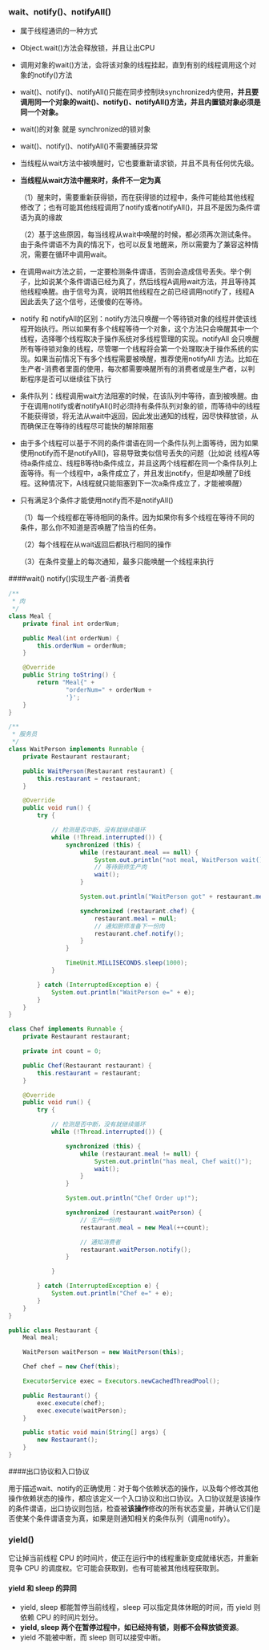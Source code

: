 ### wait、notify()、notifyAll()

- 属于线程通讯的一种方式

- Object.wait()方法会释放锁，并且让出CPU

- 调用对象的wait()方法，会将该对象的线程挂起，直到有别的线程调用这个对象的notify()方法

- wait()、notify()、notifyAll()只能在同步控制块synchronized内使用，**并且要调用同一个对象的wait()、notify()、notifyAll()方法，并且内置锁对象必须是同一个对象。**

- wait()的对象 就是 synchronized的锁对象

- wait()、notify()、notifyAll()不需要捕获异常

- 当线程从wait方法中被唤醒时，它也要重新请求锁，并且不具有任何优先级。

- **当线程从wait方法中醒来时，条件不一定为真**

  （1）醒来时，需要重新获得锁，而在获得锁的过程中，条件可能给其他线程修改了；也有可能其他线程调用了notify或者notifyAll()，并且不是因为条件谓语为真的缘故

  （2）基于这些原因，每当线程从wait中唤醒的时候，都必须再次测试条件。由于条件谓语不为真的情况下，也可以反复地醒来，所以需要为了兼容这种情况，需要在循环中调用wait。

- 在调用wait方法之前，一定要检测条件谓语，否则会造成信号丢失。举个例子，比如说某个条件谓语已经为真了，然后线程A调用wait方法，并且等待其他线程唤醒。由于信号为真，说明其他线程在之前已经调用notify了，线程A因此丢失了这个信号，还傻傻的在等待。

- notify 和 notifyAll的区别：notify方法只唤醒一个等待锁对象的线程并使该线程开始执行。所以如果有多个线程等待一个对象，这个方法只会唤醒其中一个线程，选择哪个线程取决于操作系统对多线程管理的实现。notifyAll 会只唤醒所有等待锁对象的线程，尽管哪一个线程将会第一个处理取决于操作系统的实现。如果当前情况下有多个线程需要被唤醒，推荐使用notifyAll 方法。比如在生产者-消费者里面的使用，每次都需要唤醒所有的消费者或是生产者，以判断程序是否可以继续往下执行

- 条件队列：线程调用wait方法阻塞的时候，在该队列中等待，直到被唤醒。由于在调用notify或者notifyAll()时必须持有条件队列对象的锁，而等待中的线程不能获得锁，将无法从wait中返回，因此发出通知的线程，因尽快释放锁，从而确保正在等待的线程尽可能快的解除阻塞

- 由于多个线程可以基于不同的条件谓语在同一个条件队列上面等待，因为如果使用notify而不是notifyAll()，容易导致类似信号丢失的问题（比如说 线程A等待a条件成立、线程B等待b条件成立，并且这两个线程都在同一个条件队列上面等待。有一个线程中，a条件成立了，并且发出notify，但是却唤醒了B线程。这种情况下，A线程就只能阻塞到下一次a条件成立了，才能被唤醒）

- 只有满足3个条件才能使用notify而不是notifyAll()

  （1）每一个线程都在等待相同的条件。因为如果你有多个线程在等待不同的条件，那么你不知道是否唤醒了恰当的任务。 

  （2）每个线程在从wait返回后都执行相同的操作
  
  （3）在条件变量上的每次通知，最多只能唤醒一个线程来执行



####wait() notify()实现生产者-消费者

```java
/**
 * 肉
 */
class Meal {
    private final int orderNum;

    public Meal(int orderNum) {
        this.orderNum = orderNum;
    }

    @Override
    public String toString() {
        return "Meal{" +
                "orderNum=" + orderNum +
                '}';
    }
}

/**
 * 服务员
 */
class WaitPerson implements Runnable {
    private Restaurant restaurant;

    public WaitPerson(Restaurant restaurant) {
        this.restaurant = restaurant;
    }

    @Override
    public void run() {
        try {

            // 检测是否中断，没有就继续循环
            while (!Thread.interrupted()) {
                synchronized (this) {
                    while (restaurant.meal == null) {
                        System.out.println("not meal, WaitPerson wait()");
                        // 等待厨师生产肉
                        wait();
                    }

                    System.out.println("WaitPerson got" + restaurant.meal);

                    synchronized (restaurant.chef) {
                        restaurant.meal = null;
                        // 通知厨师准备下一份肉
                        restaurant.chef.notify();
                    }
                }

                TimeUnit.MILLISECONDS.sleep(1000);
            }

        } catch (InterruptedException e) {
            System.out.println("WaitPerson e=" + e);
        }
    }
}

class Chef implements Runnable {
    private Restaurant restaurant;

    private int count = 0;

    public Chef(Restaurant restaurant) {
        this.restaurant = restaurant;
    }

    @Override
    public void run() {
        try {

            // 检测是否中断，没有就继续循环
            while (!Thread.interrupted()) {

                synchronized (this) {
                    while (restaurant.meal != null) {
                        System.out.println("has meal, Chef wait()");
                        wait();
                    }
                }

                System.out.println("Chef Order up!");

                synchronized (restaurant.waitPerson) {
                    // 生产一份肉
                    restaurant.meal = new Meal(++count);

                    // 通知消费者
                    restaurant.waitPerson.notify();
                }

            }

        } catch (InterruptedException e) {
            System.out.println("Chef e=" + e);
        }
    }
}

public class Restaurant {
    Meal meal;

    WaitPerson waitPerson = new WaitPerson(this);

    Chef chef = new Chef(this);

    ExecutorService exec = Executors.newCachedThreadPool();

    public Restaurant() {
        exec.execute(chef);
        exec.execute(waitPerson);
    }

    public static void main(String[] args) {
        new Restaurant();
    }
}

```





####出口协议和入口协议

用于描述wait、notify的正确使用：对于每个依赖状态的操作，以及每个修改其他操作依赖状态的操作，都应该定义一个入口协议和出口协议。入口协议就是该操作的条件谓语，出口协议则包括，检查被**该操作**修改的所有状态变量，并确认它们是否使某个条件谓语变为真，如果是则通知相关的条件队列（调用notify）。



### yield()

它让掉当前线程 CPU 的时间片，使正在运行中的线程重新变成就绪状态，并重新竞争 CPU 的调度权。它可能会获取到，也有可能被其他线程获取到。



#### yield 和 sleep 的异同

- yield, sleep 都能暂停当前线程，sleep 可以指定具体休眠的时间，而 yield 则依赖 CPU 的时间片划分。
- **yield, sleep 两个在暂停过程中，如已经持有锁，则都不会释放锁资源**。
- yield 不能被中断，而 sleep 则可以接受中断。
  